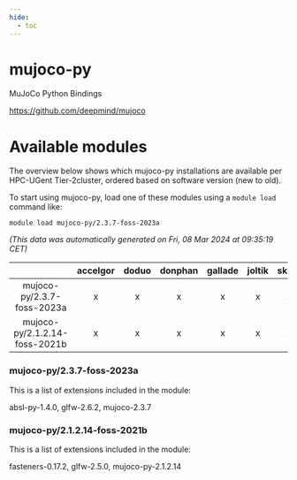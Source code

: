 ```yaml
---
hide:
  - toc
---
```


mujoco-py
=========


MuJoCo Python Bindings

https://github.com/deepmind/mujoco
# Available modules


The overview below shows which mujoco-py installations are available per HPC-UGent Tier-2cluster, ordered based on software version (new to old).

To start using mujoco-py, load one of these modules using a `module load` command like:

```shell
module load mujoco-py/2.3.7-foss-2023a
```

*(This data was automatically generated on Fri, 08 Mar 2024 at 09:35:19 CET)*  

| |accelgor|doduo|donphan|gallade|joltik|skitty|
| :---: | :---: | :---: | :---: | :---: | :---: | :---: |
|mujoco-py/2.3.7-foss-2023a|x|x|x|x|x|x|
|mujoco-py/2.1.2.14-foss-2021b|x|x|x|x|x|x|


### mujoco-py/2.3.7-foss-2023a

This is a list of extensions included in the module:

absl-py-1.4.0, glfw-2.6.2, mujoco-2.3.7

### mujoco-py/2.1.2.14-foss-2021b

This is a list of extensions included in the module:

fasteners-0.17.2, glfw-2.5.0, mujoco-py-2.1.2.14